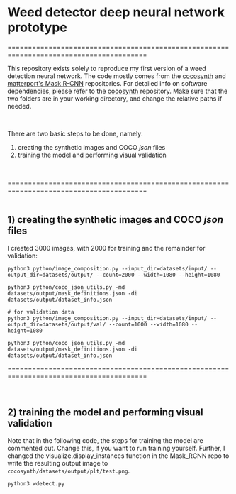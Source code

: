 # Weed detector deep neural network prototype 

========================================================================================

This repository exists solely to reproduce my first version of a weed detection neural network. The code mostly comes from the [cocosynth](https://github.com/akTwelve/cocosynth) and [matterport's Mask R-CNN](https://github.com/matterport/Mask_RCNN) repositories. For detailed info on software dependencies, please refer to the [cocosynth](https://github.com/akTwelve/cocosynth) repository. Make sure that the two folders are in your working directory, and change the relative paths if needed. 

<br/>

There are two basic steps to be done, namely: 

1) creating the synthetic images and COCO *json* files  
2) training the model and performing visual validation 


<br/>


========================================================================================
<br/> 
<br/> 


## 1) creating the synthetic images and COCO *json* files


I created 3000 images, with 2000 for training and the remainder for validation:

```
python3 python/image_composition.py --input_dir=datasets/input/ --output_dir=datasets/output/ --count=2000 --width=1080 --height=1080

python3 python/coco_json_utils.py -md datasets/output/mask_definitions.json -di datasets/output/dataset_info.json

# for validation data
python3 python/image_composition.py --input_dir=datasets/input/ --output_dir=datasets/output/val/ --count=1000 --width=1080 --height=1080

python3 python/coco_json_utils.py -md datasets/output/mask_definitions.json -di datasets/output/dataset_info.json
```  

========================================================================================

<br/> 

## 2) training the model and performing visual validation

Note that in the following code, the steps for training the model are commented out. Change this, if you want to run training yourself. Further, I changed the visualize.display_instances function in the Mask_RCNN repo to write the resulting output image to ```cocosynth/datasets/output/plt/test.png```.

```
python3 wdetect.py
```






